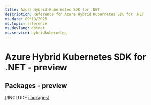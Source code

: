 ```yaml
---
title: Azure Hybrid Kubernetes SDK for .NET
description: Reference for Azure Hybrid Kubernetes SDK for .NET
ms.date: 09/10/2025
ms.topic: reference
ms.devlang: dotnet
ms.service: hybridkubernetes
---
```

# Azure Hybrid Kubernetes SDK for .NET - preview
## Packages - preview
[!INCLUDE [packages](hybrid-kubernetes-index.md)]
